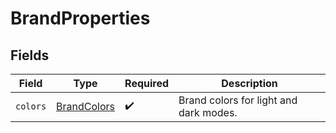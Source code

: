 # BrandProperties


## Fields

| Field                                                 | Type                                                  | Required                                              | Description                                           |
| ----------------------------------------------------- | ----------------------------------------------------- | ----------------------------------------------------- | ----------------------------------------------------- |
| `colors`                                              | [BrandColors](../../models/components/BrandColors.md) | :heavy_check_mark:                                    | Brand colors for light and dark modes.                |